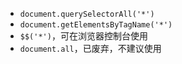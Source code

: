 - `document.querySelectorAll('*')`
- `document.getElementsByTagName('*')`
- `$$('*')`，可在浏览器控制台使用
- `document.all`，已废弃，不建议使用

